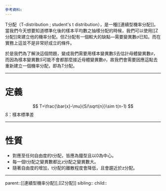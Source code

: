 ```yaml
---
參考資料:
---
```

T分配（T-distribution ; student's t distribution），是一種[[連續型機率分配]]。當我們今天想要知道標準化後的樣本平均數之抽樣分配的時候，我們可以使用[[Z分配]]來建立他的機率分配。但Z分配有一個較大的缺點—需要變異數$\sigma$已知。而在實務上這並不是非常好成立的條件。

於是我們為了解決這個問題，變成我們需要用樣本變異數$S$去估計母體變異數$\sigma$，而因為樣本變異數$S$可能不會都那麼接近母體變異數$\sigma$，故我們會需要因應這點去重新建立一個機率分配，即為T分配。
- - -
# 定義
$$
T=\frac{\bar{x}-\mu}{S/\sqrt{n}}\sim t(n-1)
$$
$S$：樣本標準差
- - -
# 性質
- 對應至任何自由度的t分配，皆應為鐘型且以0為中心。
- 每一個t分配之變異數都比z分配之變異數大。
- 隨著自由度的增加，t分配的離散程度會降低，且會趨近於z分配。
- - -
parent::[[連續型機率分配]],[[Z分配]]
sibling::
child::